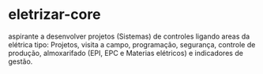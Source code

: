 # eletrizar-core
aspirante a desenvolver projetos (Sistemas) de controles ligando areas da elétrica tipo: Projetos, visita a campo, programação, segurança, controle de produção, almoxarifado (EPI, EPC e Materias elétricos) e indicadores de gestão.
